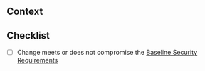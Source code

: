 ## Context

<!-- Why is this PR necessary? Include an issue link and other relevant documentation when available. -->

## Checklist

- [ ] Change meets or does not compromise the [Baseline Security Requirements](https://transferwise.atlassian.net/wiki/spaces/EKB/pages/434929973/Baseline+Security+Requirements)

